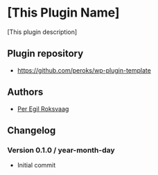 # [This Plugin Name] 

[This plugin description]

## Plugin repository
* https://github.com/peroks/wp-plugin-template

## Authors
* [Per Egil Roksvaag](https://codeable.io/developers/per-egil-roksvaag/)

## Changelog

### Version 0.1.0 / year-month-day
* Initial commit